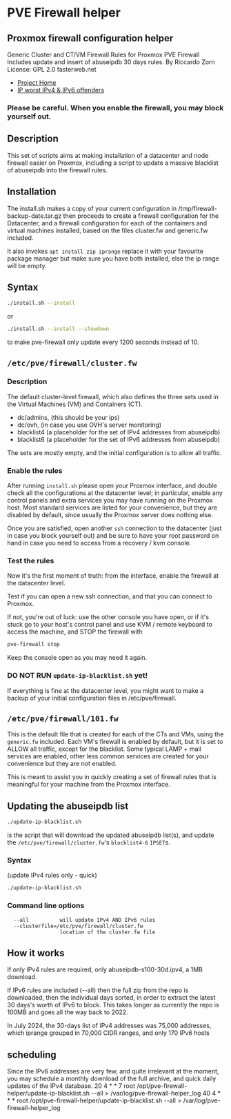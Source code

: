 # PVE Firewall helper
## Proxmox firewall configuration helper

Generic Cluster and CT/VM Firewall Rules for Proxmox PVE Firewall
Includes update and insert of abuseipdb 30 days rules.
By Riccardo Zorn
License: GPL 2.0
fasterweb.net

- [Project Home][pve-firewall-helper]
- [IP worst IPv4 & IPv6 offenders][abuseipdb]

[pve-firewall-helper]: https://github.com/riczorn/pve-firewall-helper
[abuseipdb]: https://github.com/borestad/blocklist-abuseipdb/

### Please be careful. When you enable the firewall, you may block yourself out.

## Description

This set of scripts aims at making installation of a datacenter and node firewall easier on
Proxmox, including a script to update a massive blacklist of abuseipdb into the firewall rules.

## Installation

The install.sh makes a copy of your current configuration in /tmp/firewall-backup-date.tar.gz
then proceeds to create a firewall configuration for the Datacenter, and a firewall configuration for each of the containers and virtual machines installed, based on the files cluster.fw and generic.fw included.

It also invokes `apt install zip iprange` replace it with your favourite package manager but make sure you have both installed, else the ip range will be empty.

## Syntax

```bash
./install.sh --install
```

or

```bash
./install.sh --install --slowdown
```

to make pve-firewall only update every 1200 seconds instead of 10.

## `/etc/pve/firewall/cluster.fw`

### Description

The default cluster-level firewall, which also defines the three sets used in the Virtual Machines (VM) and Containers (CT).

- dc/admins, (this should be your ips)
- dc/ovh,    (in case you use OVH's server monitoring)
- blacklist4  (a placeholder for the set of IPv4 addresses from abuseipdb)
- blacklist6  (a placeholder for the set of IPv6 addresses from abuseipdb)

The sets are mostly empty, and the initial configuration is to allow all traffic.

### Enable the rules

After running `install.sh` please open your Proxmox interface, and double check all the configurations at the datacenter level; in particular, enable any control panels and extra services you may have running on the Proxmox host. Most standard services are listed for your convenience, but they are disabled by default, since usually the Proxmox server does nothing else.

Once you are satisfied, open another `ssh` connection to the datacenter (just in case you block yourself out) and be sure to have your root password on hand in case you need to access from a recovery / kvm console.

### Test the rules

Now it's the first moment of truth: from the interface, enable the firewall at the datacenter level.

Test if you can open a new ssh connection, and that you can connect to Proxmox.

If not, you're out of luck: use the other console you have open, or if it's stuck go to your host's control panel and use KVM / remote keyboard to access the machine, and STOP the firewall with

```bash
pve-firewall stop
```

Keep the console open as you may need it again.

### DO NOT RUN `update-ip-blacklist.sh` yet!

If everything is fine at the datacenter level, you might want to make a backup of your initial configuration files in /etc/pve/firewall.

## `/etc/pve/firewall/101.fw`

This is the default file that is created for each of the CTs and VMs, using the `generic.fw` included. Each VM's firewall is enabled by default, but it is set to ALLOW all traffic, except for the blacklist. Some typical LAMP + mail services are enabled, other less common services are created for your convenience but they are not enabled.

This is meant to assist you in quickly creating a set of firewall rules that is meaningful for your machine from the Proxmox interface.

## Updating the abuseipdb list

```bash
./update-ip-blacklist.sh
```

is the script that will download the updated abuseipdb list(s),
and update the `/etc/pve/firewall/cluster.fw`'s `blocklist4-6` `IPSET`s.

### Syntax

  (update IPv4 rules only - quick)
  ```bash
  ./update-ip-blacklist.sh
  ```

### Command line options
```
  --all          will update IPv4 AND IPv6 rules
  --clusterfile=/etc/pve/firewall/cluster.fw
                 location of the cluster.fw file
```

## How it works
If only IPv4 rules are required, only abuseipdb-s100-30d.ipv4, a 1MB download.

If IPv6 rules are included (--all) then the full zip from the repo is downloaded, then the individual days sorted, in order to extract the latest 30 days's worth of IPv6 to block. This takes longer as currently the repo is 100MB and goes all the way back to 2022.

In July 2024, the 30-days list of IPv4 addresses was 75,000 addresses, which iprange grouped in 70,000 CIDR ranges, and only 170 IPv6 hosts

## scheduling

Since the IPv6 addresses are very few, and quite irrelevant at the moment, you may schedule a monthly download of the full archive, and quick daily updates of the IPv4 database.
20 4	* * 7	root	/opt/pve-firewall-helper/update-ip-blacklist.sh --all > /var/log/pve-firewall-helper_log
40 4	* * *	root	/opt/pve-firewall-helper/update-ip-blacklist.sh --all > /var/log/pve-firewall-helper_log
